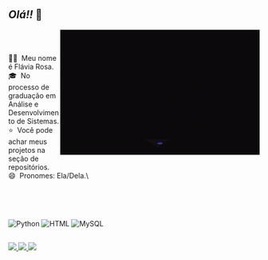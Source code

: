 ## *Olá!!* 👋 

<img align="right" alt="GIF" src="https://github.com/Rflavia/Rflavia/raw/main/Imagem%20GIF.gif" width="400" height="250"/>
<br>
<br>

💁‍♀️ &nbsp;Meu nome é Flávia Rosa.\
🎓 &nbsp;No processo de graduação em Análise e Desenvolvimento de Sistemas.\
⭐ &nbsp;Você pode achar meus projetos na seção de repositórios.\
😄 &nbsp;Pronomes: Ela/Dela.\


<br>


##

<div style="display: inline_block"><br>
  <img align="center" alt="Python" height="50" width="60" src="https://cdn.jsdelivr.net/gh/devicons/devicon@latest/icons/python/python-original.svg"/>
  <img align="center" alt="HTML" height="50" width="60" src="https://cdn.jsdelivr.net/gh/devicons/devicon@latest/icons/html5/html5-original.svg"/>
  <img align="center" alt="MySQL" height="50" width="60" src="https://cdn.jsdelivr.net/gh/devicons/devicon@latest/icons/mysql/mysql-original.svg"/>
</div>

## 


<div> 
  <a href="https://www.instagram.com/flavia.s.r/" target="_blank">
    <img src="https://img.shields.io/badge/-Instagram-%23E4405F?style=for-the-badge&logo=instagram&logoColor=white" target="_blank">
  </a>
  
  <a href="mailto:rflavia279@gmail.com">
    <img src="https://img.shields.io/badge/-Gmail-%23333?style=for-the-badge&logo=gmail&logoColor=white" target="_blank">
  </a>
  
  <a href="https://www.linkedin.com/in/fl%C3%A1via-rosa-8301781b6" target="_blank">
    <img src="https://img.shields.io/badge/-LinkedIn-%230077B5?style=for-the-badge&logo=linkedin&logoColor=white" target="_blank">
  </a>
</div>











